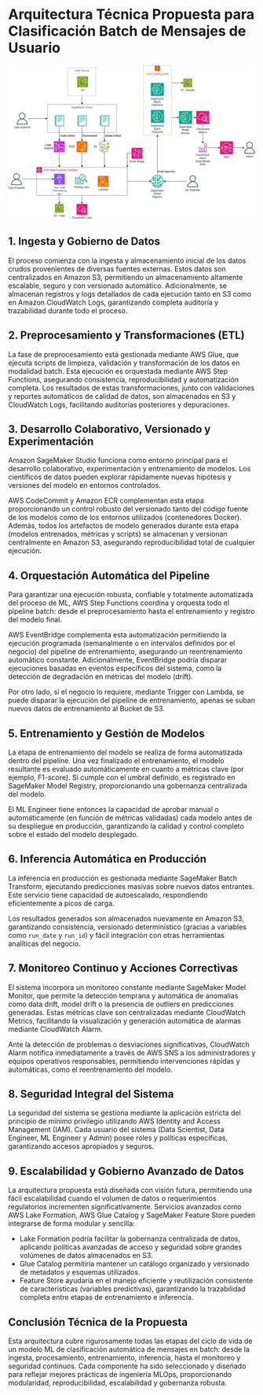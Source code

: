 # Arquitectura Técnica Propuesta para Clasificación Batch de Mensajes de Usuario

![Arquitectura](https://github.com/britop12/Prueba-Nequi/blob/main/Arquitectura/Arquitectura_NLP.jpg?raw=true)

## 1. Ingesta y Gobierno de Datos

El proceso comienza con la ingesta y almacenamiento inicial de los datos crudos provenientes de diversas fuentes externas. Estos datos son centralizados en Amazon S3, permitiendo un almacenamiento altamente escalable, seguro y con versionado automático. Adicionalmente, se almacenan registros y logs detallados de cada ejecución tanto en S3 como en Amazon CloudWatch Logs, garantizando completa auditoría y trazabilidad durante todo el proceso.

## 2. Preprocesamiento y Transformaciones (ETL)

La fase de preprocesamiento está gestionada mediante AWS Glue, que ejecuta scripts de limpieza, validación y transformación de los datos en modalidad batch. Esta ejecución es orquestada mediante AWS Step Functions, asegurando consistencia, reproducibilidad y automatización completa. Los resultados de estas transformaciones, junto con validaciones y reportes automáticos de calidad de datos, son almacenados en S3 y CloudWatch Logs, facilitando auditorías posteriores y depuraciones.

## 3. Desarrollo Colaborativo, Versionado y Experimentación

Amazon SageMaker Studio funciona como entorno principal para el desarrollo colaborativo, experimentación y entrenamiento de modelos. Los científicos de datos pueden explorar rápidamente nuevas hipótesis y versiones del modelo en entornos controlados.

AWS CodeCommit y Amazon ECR complementan esta etapa proporcionando un control robusto del versionado tanto del código fuente de los modelos como de los entornos utilizados (contenedores Docker). Además, todos los artefactos de modelo generados durante esta etapa (modelos entrenados, métricas y scripts) se almacenan y versionan centralmente en Amazon S3, asegurando reproducibilidad total de cualquier ejecución.

## 4. Orquestación Automática del Pipeline

Para garantizar una ejecución robusta, confiable y totalmente automatizada del proceso de ML, AWS Step Functions coordina y orquesta todo el pipeline batch: desde el preprocesamiento hasta el entrenamiento y registro del modelo final.

AWS EventBridge complementa esta automatización permitiendo la ejecución programada (semanalmente o en intervalos definidos por el negocio) del pipeline de entrenamiento, asegurando un reentrenamiento automático constante. Adicionalmente, EventBridge podría disparar ejecuciones basadas en eventos específicos del sistema, como la detección de degradación en métricas del modelo (drift).

Por otro lado, si el negocio lo requiere, mediante Trigger con Lambda, se puede disparar la ejecución del pipeline de entrenamiento, apenas se suban nuevos datos de entrenamiento al Bucket de S3.

## 5. Entrenamiento y Gestión de Modelos

La etapa de entrenamiento del modelo se realiza de forma automatizada dentro del pipeline. Una vez finalizado el entrenamiento, el modelo resultante es evaluado automáticamente en cuanto a métricas clave (por ejemplo, F1-score). Si cumple con el umbral definido, es registrado en SageMaker Model Registry, proporcionando una gobernanza centralizada del modelo.

El ML Engineer tiene entonces la capacidad de aprobar manual o automáticamente (en función de métricas validadas) cada modelo antes de su despliegue en producción, garantizando la calidad y control completo sobre el estado del modelo desplegado.

## 6. Inferencia Automática en Producción

La inferencia en producción es gestionada mediante SageMaker Batch Transform, ejecutando predicciones masivas sobre nuevos datos entrantes. Este servicio tiene capacidad de autoescalado, respondiendo eficientemente a picos de carga.

Los resultados generados son almacenados nuevamente en Amazon S3, garantizando consistencia, versionado determinístico (gracias a variables como `run_date` y `run_id`) y fácil integración con otras herramientas analíticas del negocio.

## 7. Monitoreo Continuo y Acciones Correctivas

El sistema incorpora un monitoreo constante mediante SageMaker Model Monitor, que permite la detección temprana y automática de anomalías como data drift, model drift o la presencia de outliers en predicciones generadas. Estas métricas clave son centralizadas mediante CloudWatch Metrics, facilitando la visualización y generación automática de alarmas mediante CloudWatch Alarm.

Ante la detección de problemas o desviaciones significativas, CloudWatch Alarm notifica inmediatamente a través de AWS SNS a los administradores y equipos operativos responsables, permitiendo intervenciones rápidas y automáticas, como el reentrenamiento del modelo.

## 8. Seguridad Integral del Sistema

La seguridad del sistema se gestiona mediante la aplicación estricta del principio de mínimo privilegio utilizando AWS Identity and Access Management (IAM). Cada usuario del sistema (Data Scientist, Data Engineer, ML Engineer y Admin) posee roles y políticas específicas, garantizando accesos apropiados y seguros.

## 9. Escalabilidad y Gobierno Avanzado de Datos

La arquitectura propuesta está diseñada con visión futura, permitiendo una fácil escalabilidad cuando el volumen de datos o requerimientos regulatorios incrementen significativamente. Servicios avanzados como AWS Lake Formation, AWS Glue Catalog y SageMaker Feature Store pueden integrarse de forma modular y sencilla:

* Lake Formation podría facilitar la gobernanza centralizada de datos, aplicando políticas avanzadas de acceso y seguridad sobre grandes volúmenes de datos almacenados en S3.
* Glue Catalog permitiría mantener un catálogo organizado y versionado de metadatos y esquemas utilizados.
* Feature Store ayudaría en el manejo eficiente y reutilización consistente de características (variables predictivas), garantizando la trazabilidad completa entre etapas de entrenamiento e inferencia.

## Conclusión Técnica de la Propuesta

Esta arquitectura cubre rigurosamente todas las etapas del ciclo de vida de un modelo ML de clasificación automática de mensajes en batch: desde la ingesta, procesamiento, entrenamiento, inferencia, hasta el monitoreo y seguridad continuos. Cada componente ha sido seleccionado y diseñado para reflejar mejores prácticas de ingeniería MLOps, proporcionando modularidad, reproducibilidad, escalabilidad y gobernanza robusta.
